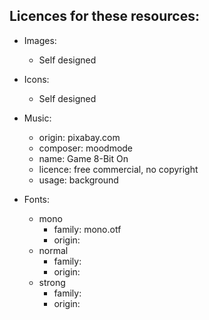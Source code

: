Licences for these resources:
-

- Images:
  - Self designed

- Icons:
  - Self designed

- Music:
  - origin: pixabay.com
  - composer: moodmode
  - name: Game 8-Bit On
  - licence: free commercial, no copyright
  - usage: background

- Fonts:
  - mono
    - family: mono.otf
    - origin: 
  - normal
    - family:
    - origin:
  - strong
    - family:
    - origin: